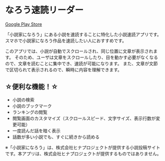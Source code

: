 # なろう速読リーダー

[Google Play Store](https://play.google.com/store/apps/details?id=com.puzful.narou_sokudoku_reader)

「小説家になろう」にある小説を速読することに特化した小説速読アプリです。
スマホで小説家になろう作品を速読したい人におすすめです。

このアプリでは、小説が自動でスクロールされ、同じ位置に文章が表示されます。
そのため、ユーザは文章をスクロールしたり、目を動かす必要がなくなるので、文章を読むことに集中でき、速読が可能になります。
また、文章が文節で区切られて表示されるので、瞬時に内容を理解できます。

## ☆便利な機能！☆
- 小説の検索
- 小説のブックマーク
- ランキングの閲覧
- 閲覧画面のカスタマイズ（スクロールスピード、文字サイズ、表示行数が変更可能）
- 一度読んだ話を暗く表示
- 話数が多い小説でも、すぐに続きから読める


※「小説家になろう」は、株式会社ヒナプロジェクトが提供する小説投稿サイトです。本アプリは、株式会社ヒナプロジェクトが提供するものではありません。
